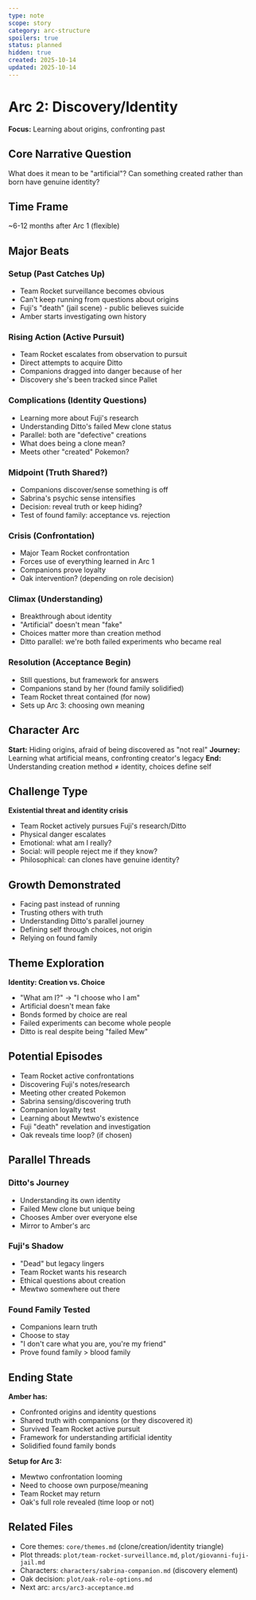 ```yaml
---
type: note
scope: story
category: arc-structure
spoilers: true
status: planned
hidden: true
created: 2025-10-14
updated: 2025-10-14
---
```


# Arc 2: Discovery/Identity

**Focus:** Learning about origins, confronting past

## Core Narrative Question

What does it mean to be "artificial"? Can something created rather than born have genuine identity?

## Time Frame

~6-12 months after Arc 1 (flexible)

## Major Beats

### Setup (Past Catches Up)
- Team Rocket surveillance becomes obvious
- Can't keep running from questions about origins
- Fuji's "death" (jail scene) - public believes suicide
- Amber starts investigating own history

### Rising Action (Active Pursuit)
- Team Rocket escalates from observation to pursuit
- Direct attempts to acquire Ditto
- Companions dragged into danger because of her
- Discovery she's been tracked since Pallet

### Complications (Identity Questions)
- Learning more about Fuji's research
- Understanding Ditto's failed Mew clone status
- Parallel: both are "defective" creations
- What does being a clone mean?
- Meets other "created" Pokemon?

### Midpoint (Truth Shared?)
- Companions discover/sense something is off
- Sabrina's psychic sense intensifies
- Decision: reveal truth or keep hiding?
- Test of found family: acceptance vs. rejection

### Crisis (Confrontation)
- Major Team Rocket confrontation
- Forces use of everything learned in Arc 1
- Companions prove loyalty
- Oak intervention? (depending on role decision)

### Climax (Understanding)
- Breakthrough about identity
- "Artificial" doesn't mean "fake"
- Choices matter more than creation method
- Ditto parallel: we're both failed experiments who became real

### Resolution (Acceptance Begin)
- Still questions, but framework for answers
- Companions stand by her (found family solidified)
- Team Rocket threat contained (for now)
- Sets up Arc 3: choosing own meaning

## Character Arc

**Start:** Hiding origins, afraid of being discovered as "not real"
**Journey:** Learning what artificial means, confronting creator's legacy
**End:** Understanding creation method ≠ identity, choices define self

## Challenge Type

**Existential threat and identity crisis**
- Team Rocket actively pursues Fuji's research/Ditto
- Physical danger escalates
- Emotional: what am I really?
- Social: will people reject me if they know?
- Philosophical: can clones have genuine identity?

## Growth Demonstrated

- Facing past instead of running
- Trusting others with truth
- Understanding Ditto's parallel journey
- Defining self through choices, not origin
- Relying on found family

## Theme Exploration

**Identity: Creation vs. Choice**
- "What am I?" → "I choose who I am"
- Artificial doesn't mean fake
- Bonds formed by choice are real
- Failed experiments can become whole people
- Ditto is real despite being "failed Mew"

## Potential Episodes

- Team Rocket active confrontations
- Discovering Fuji's notes/research
- Meeting other created Pokemon
- Sabrina sensing/discovering truth
- Companion loyalty test
- Learning about Mewtwo's existence
- Fuji "death" revelation and investigation
- Oak reveals time loop? (if chosen)

## Parallel Threads

### Ditto's Journey
- Understanding its own identity
- Failed Mew clone but unique being
- Chooses Amber over everyone else
- Mirror to Amber's arc

### Fuji's Shadow
- "Dead" but legacy lingers
- Team Rocket wants his research
- Ethical questions about creation
- Mewtwo somewhere out there

### Found Family Tested
- Companions learn truth
- Choose to stay
- "I don't care what you are, you're my friend"
- Prove found family > blood family

## Ending State

**Amber has:**
- Confronted origins and identity questions
- Shared truth with companions (or they discovered it)
- Survived Team Rocket active pursuit
- Framework for understanding artificial identity
- Solidified found family bonds

**Setup for Arc 3:**
- Mewtwo confrontation looming
- Need to choose own purpose/meaning
- Team Rocket may return
- Oak's full role revealed (time loop or not)

## Related Files

- Core themes: `core/themes.md` (clone/creation/identity triangle)
- Plot threads: `plot/team-rocket-surveillance.md`, `plot/giovanni-fuji-jail.md`
- Characters: `characters/sabrina-companion.md` (discovery element)
- Oak decision: `plot/oak-role-options.md`
- Next arc: `arcs/arc3-acceptance.md`
